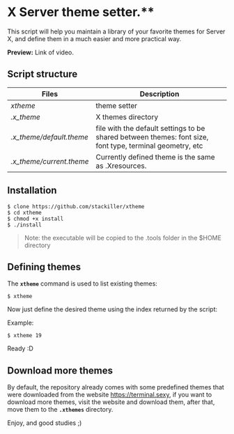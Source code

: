 # X Server theme setter.**
This script will help you maintain a library of your favorite themes for Server X, and define them in a much easier and more practical way.

**Preview:**
Link of video.

## Script structure

  
| Files  | Description |
|--|--|
| *xtheme* | theme setter |
| *.x_theme* | X themes directory |
| *.x_theme/default.theme*  | file with the default settings to be shared between themes: font size, font type, terminal geometry, etc |
| *.x_theme/current.theme* | Currently defined theme is the same as .Xresources. |

## Installation

    $ clone https://github.com/stackiller/xtheme
    $ cd xtheme
    $ chmod +x install
    $ ./install

> Note: the executable will be copied to the .tools folder in the $HOME directory
  

## Defining themes

The **`xtheme`** command is used to list existing themes:

    $ xtheme

Now just define the desired theme using the index returned by the script:

Example:

    $ xtheme 19
Ready :D

## Download more themes
By default, the repository already comes with some predefined themes that were downloaded from the website https://terminal.sexy, if you want to download more themes, visit the website and download them, after that, move them to the **`.xthemes`** directory.

Enjoy, and good studies ;)
